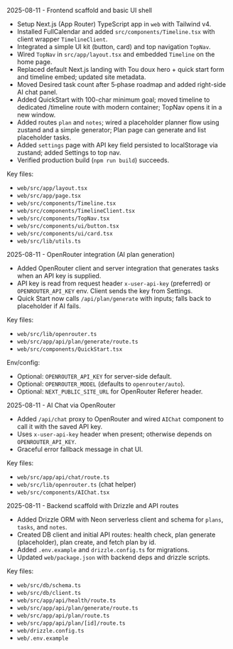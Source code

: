 2025-08-11 - Frontend scaffold and basic UI shell
- Setup Next.js (App Router) TypeScript app in `web` with Tailwind v4.
- Installed FullCalendar and added `src/components/Timeline.tsx` with client wrapper `TimelineClient`.
- Integrated a simple UI kit (button, card) and top navigation `TopNav`.
- Wired `TopNav` in `src/app/layout.tsx` and embedded `Timeline` on the home page.
- Replaced default Next.js landing with Tou doux hero + quick start form and timeline embed; updated site metadata.
- Moved Desired task count after 5‑phase roadmap and added right-side AI chat panel.
- Added QuickStart with 100-char minimum goal; moved timeline to dedicated /timeline route with modern container; TopNav opens it in a new window.
- Added routes `plan` and `notes`; wired a placeholder planner flow using zustand and a simple generator; Plan page can generate and list placeholder tasks.
- Added `settings` page with API key field persisted to localStorage via zustand; added Settings to top nav.
- Verified production build (`npm run build`) succeeds.

Key files:
- `web/src/app/layout.tsx`
- `web/src/app/page.tsx`
- `web/src/components/Timeline.tsx`
- `web/src/components/TimelineClient.tsx`
- `web/src/components/TopNav.tsx`
- `web/src/components/ui/button.tsx`
- `web/src/components/ui/card.tsx`
- `web/src/lib/utils.ts`

2025-08-11 - OpenRouter integration (AI plan generation)
- Added OpenRouter client and server integration that generates tasks when an API key is supplied.
- API key is read from request header `x-user-api-key` (preferred) or `OPENROUTER_API_KEY` env. Client sends the key from Settings.
- Quick Start now calls `/api/plan/generate` with inputs; falls back to placeholder if AI fails.

Key files:
- `web/src/lib/openrouter.ts`
- `web/src/app/api/plan/generate/route.ts`
- `web/src/components/QuickStart.tsx`

Env/config:
- Optional: `OPENROUTER_API_KEY` for server-side default.
- Optional: `OPENROUTER_MODEL` (defaults to `openrouter/auto`).
- Optional: `NEXT_PUBLIC_SITE_URL` for OpenRouter Referer header.

2025-08-11 - AI Chat via OpenRouter
- Added `/api/chat` proxy to OpenRouter and wired `AIChat` component to call it with the saved API key.
- Uses `x-user-api-key` header when present; otherwise depends on `OPENROUTER_API_KEY`.
- Graceful error fallback message in chat UI.

Key files:
- `web/src/app/api/chat/route.ts`
- `web/src/lib/openrouter.ts` (chat helper)
- `web/src/components/AIChat.tsx`

2025-08-11 - Backend scaffold with Drizzle and API routes
- Added Drizzle ORM with Neon serverless client and schema for `plans`, `tasks`, and `notes`.
- Created DB client and initial API routes: health check, plan generate (placeholder), plan create, and fetch plan by id.
- Added `.env.example` and `drizzle.config.ts` for migrations.
- Updated `web/package.json` with backend deps and drizzle scripts.

Key files:
- `web/src/db/schema.ts`
- `web/src/db/client.ts`
- `web/src/app/api/health/route.ts`
- `web/src/app/api/plan/generate/route.ts`
- `web/src/app/api/plan/route.ts`
- `web/src/app/api/plan/[id]/route.ts`
- `web/drizzle.config.ts`
- `web/.env.example`
